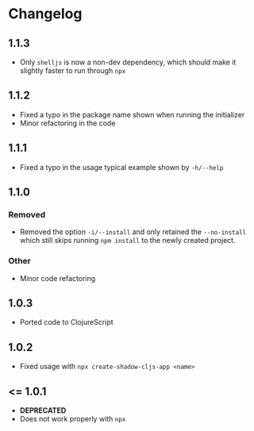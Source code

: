 # Changelog

## 1.1.3

- Only `shelljs` is now a non-dev dependency, which should make it slightly faster to run through `npx`

## 1.1.2

- Fixed a typo in the package name shown when running the initializer
- Minor refactoring in the code

## 1.1.1

- Fixed a typo in the usage typical example shown by `-h/--help`

## 1.1.0

### Removed

- Removed the option `-i/--install` and only retained the `--no-install` which still skips running `npm install` to the newly created project.

### Other

- Minor code refactoring

## 1.0.3

- Ported code to ClojureScript

## 1.0.2

- Fixed usage with `npx create-shadow-cljs-app <name>`

## <= 1.0.1

- **DEPRECATED**
- Does not work properly with `npx`
